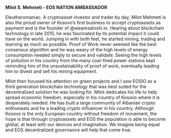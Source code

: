 **Milot S. Mehmeti - EOS NATION AMBASSADOR**

Eleutheromaniac. A cryptoasset investor and trader by day, Milot Mehmeti is also the proud owner of Kosovo’s first business to accept cryptoassets as payment and is the founder of @wearesatoshi.io. Hearing about blockchain technology in late 2015, he was fascinated by its potential impact it could have on the world.  Jumping in with both feet, he started mining, trading and learning as much as possible.  Proof of Work never seemed like the best consensus algorithm and he was weary of the high levels of energy consumption needed simply to secure and validate.  Seeing the high levels of pollution in his country from the many coal-fired power stations kept reminding him of the unsustainability of proof of work, eventually leading him to divest and sell his mining equipment.

Milot then focused his attention on green projects and I saw EOSIO as a third generation blockchain technology that was best suited for the decentralized solution he was looking for.  Milot dedicates his life to help spread economic freedom, especially in his country of Kosovo where it is desperately needed.  He has built a large community of Albanian crypto enthusiasts and he a leading crypto influencer in his country.  Although Kosovo is the only European country without freedom of movement, the hope is that through cryptoassets and EOS the population is able to become global, at least with our devices and imagination. We imagine being equal and EOS decentralized governance will help that come true.
